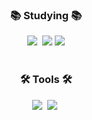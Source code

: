 <h3 align="center">📚 Studying 📚</h3>
<div align="center">
<img src="https://img.shields.io/badge/MySQL-4479A1?style=for-the-badge&logo=mysql&logoColor=white" />&nbsp
<img src="https://img.shields.io/badge/JAVA-007396?style=for-the-badge&logo=java&logoColor=white">
  <img src="https://img.shields.io/badge/Spring-007396?style=for-the-badge&logo=Spring&logoColor=white">
  
</div>

<br>

<h3 align="center">🛠 Tools 🛠</h3>
<div align="center">
<img src="https://img.shields.io/badge/github-181717.svg?style=for-the-badge&logo=github&logoColor=white" />&nbsp
<img src="https://img.shields.io/badge/Notion-F3F3F3.svg?style=for-the-badge&logo=notion&logoColor=black" />&nbsp
</div>


